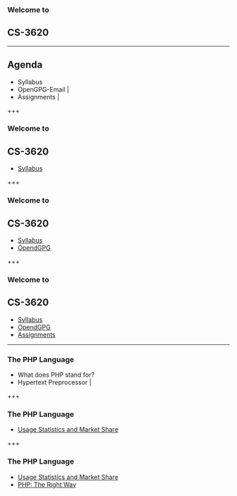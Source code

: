 ### Welcome to
## CS-3620

---

## Agenda

- Syllabus
- OpenGPG-Email |
- Assignments   |

+++

### Welcome to
## CS-3620

- [Syllabus](https://weber.instructure.com/courses/439313/assignments/syllabus)

+++

### Welcome to
## CS-3620

- [Syllabus](https://weber.instructure.com/courses/439313/assignments/syllabus)
- [OpendGPG](http://openpgp.org/software/)


+++

### Welcome to
## CS-3620

- [Syllabus](https://weber.instructure.com/courses/439313/assignments/syllabus)
- [OpendGPG](https://openpgp.org/software/)
- [Assignments](https://repl.it)

---

### The PHP Language

- What does PHP stand for?
- Hypertext Preprocessor |

+++

### The PHP Language

- [Usage Statistics and Market Share](https://w3techs.com/technologies/overview/programming_language/all)

+++

### The PHP Language

- [Usage Statistics and Market Share](https://w3techs.com/technologies/overview/programming_language/all)
- [PHP: The Right Way](http://www.phptherightway.com)

